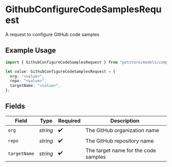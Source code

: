 # GithubConfigureCodeSamplesRequest

A request to configure GitHub code samples

## Example Usage

```typescript
import { GithubConfigureCodeSamplesRequest } from "petstore/models/components";

let value: GithubConfigureCodeSamplesRequest = {
  org: "<value>",
  repo: "<value>",
  targetName: "<value>",
};
```

## Fields

| Field                                | Type                                 | Required                             | Description                          |
| ------------------------------------ | ------------------------------------ | ------------------------------------ | ------------------------------------ |
| `org`                                | *string*                             | :heavy_check_mark:                   | The GitHub organization name         |
| `repo`                               | *string*                             | :heavy_check_mark:                   | The GitHub repository name           |
| `targetName`                         | *string*                             | :heavy_check_mark:                   | The target name for the code samples |